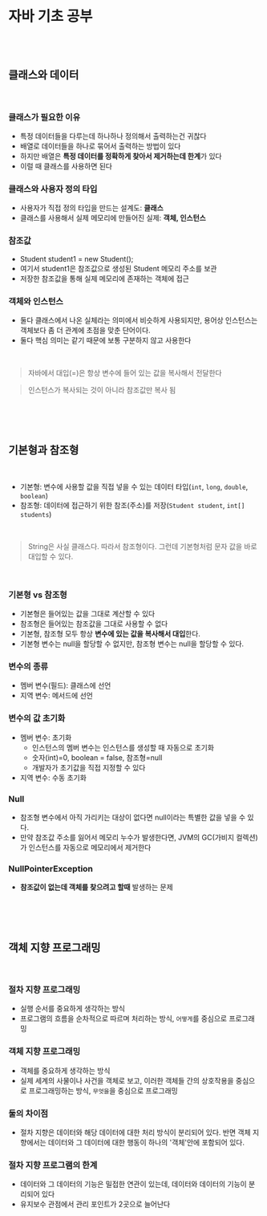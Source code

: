 # 자바 기초 공부

<br><br>

## 클래스와 데이터 

<br>

### 클래스가 필요한 이유

- 특정 데이터들을 다루는데 하나하나 정의해서 출력하는건 귀찮다
- 배열로 데이터들을 하나로 묶어서 출력하는 방법이 있다
- 하지만 배열은 **특정 데이터를 정확하게 찾아서 제거하는데 한계**가 있다
- 이럴 때 클래스를 사용하면 된다

### 클래스와 사용자 정의 타입

- 사용자가 직접 정의 타입을 만드는 설계도: **클래스**
- 클래스를 사용해서 실제 메모리에 만들어진 실제: **객체, 인스턴스**

### 참조값
- Student student1 = new Student();
- 여기서 student1은 참조값으로 생성된 Student 메모리 주소를 보관
- 저장한 참조값을 통해 실제 메모리에 존재하는 객체에 접근

### 객체와 인스턴스
- 둘다 클래스에서 나온 실체라는 의미에서 비슷하게 사용되지만, 용어상 인스턴스는 객체보다 좀 더 관계에 초점을 맞춘 단어이다.
- 둘다 핵심 의미는 같기 때문에 보통 구분하지 않고 사용한다

<br>

> 자바에서 대입(=)은 항상 변수에 들어 있는 값을 복사해서 전달한다

> 인스턴스가 복사되는 것이 아니라 참조값만 복사 됨

<br><br><br>


## 기본형과 참조형

<br>

- 기본형: 변수에 사용할 값을 직접 넣을 수 있는 데이터 타입(`int`, `long`, `double`, `boolean`)
- 참조형: 데이터에 접근하기 위한 참조(주소)를 저장(`Student student`, `int[] students`)

<br>

> String은 사실 클래스다. 따라서 참조형이다. 그런데 기본형처럼 문자 값을 바로 대입할 수 있다.

<br>

### 기본형 vs 참조형
- 기본형은 들어있는 값을 그대로 계산할 수 있다
- 참조형은 들어있는 참조값을 그대로 사용할 수 없다
- 기본형, 참조형 모두 항상 **변수에 있는 값을 복사해서 대입**한다.
- 기본형 변수는 null을 할당할 수 없지만, 참조형 변수는 null을 할당할 수 있다.

### 변수의 종류
- 멤버 변수(필드): 클래스에 선언
- 지역 변수: 메서드에 선언

### 변수의 값 초기화
- 멤버 변수: 초기화
    - 인스턴스의 멤버 변수는 인스턴스를 생성할 때 자동으로 초기화
    - 숫자(int)=0, boolean = false, 참조형=null
    - 개발자가 초기값을 직접 지정할 수 있다
- 지역 변수: 수동 초기화

### Null
- 참조형 변수에서 아직 가리키는 대상이 없다면 null이라는 특별한 값을 넣을 수 있다.
- 만약 참조값 주소를 잃어서 메모리 누수가 발생한다면, JVM의 GC(가비지 컬렉션)가 인스턴스를 자동으로 메모리에서 제거한다

### NullPointerException
- **참조값이 없는데 객체를 찾으려고 할때** 발생하는 문제


<br><br><br>

## 객체 지향 프로그래밍

<br>

### 절차 지향 프로그래밍
- 실행 순서를 중요하게 생각하는 방식
- 프로그램의 흐름을 순차적으로 따르며 처리하는 방식, `어떻게`를 중심으로 프로그래밍

### 객체 지향 프로그래밍
- 객체를 중요하게 생각하는 방식
- 실제 세계의 사물이나 사건을 객체로 보고, 이러한 객체들 간의 상호작용을 중심으로 프로그래밍하는 방식, `무엇을`을 중심으로 프로그래밍

### 둘의 차이점
- 절차 지향은 데이터와 해당 데이터에 대한 처리 방식이 분리되어 있다. 반면 객체 지향에서는 데이터와 그 데이터에 대한 행동이 하나의 '객체'안에 포함되어 있다.

### 절차 지향 프로그램의 한계
- 데이터와 그 데이터의 기능은 밀접한 연관이 있는데, 데이터와 데이터의 기능이 분리되어 있다 
- 유지보수 관점에서 관리 포인트가 2곳으로 늘어난다

